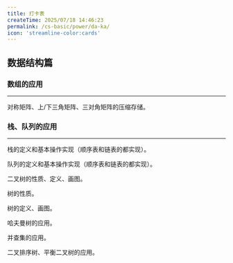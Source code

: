 ```yaml
---
title: 打卡表
createTime: 2025/07/18 14:46:23
permalink: /cs-basic/power/da-ka/
icon: 'streamline-color:cards'
---
```


## **数据结构篇**

### **数组的应用**

---

对称矩阵、上/下三角矩阵、三对角矩阵的压缩存储。

### **栈、队列的应用**

---

栈的定义和基本操作实现（顺序表和链表的都实现）。

队列的定义和基本操作实现（顺序表和链表的都实现）。

二叉树的性质、定义、画图。

树的性质。

树的定义、画图。

哈夫曼树的应用。

并查集的应用。

二叉排序树、平衡二叉树的应用。

